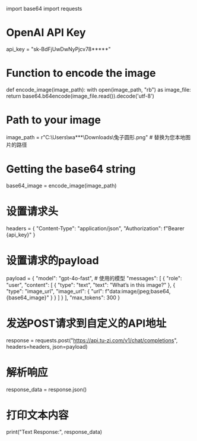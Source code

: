 import base64
import requests

# OpenAI API Key
api_key = "sk-BdFjUwDwNyPjcv78*****"

# Function to encode the image
def encode_image(image_path):
    with open(image_path, "rb") as image_file:
        return base64.b64encode(image_file.read()).decode('utf-8')

# Path to your image
image_path = r"C:\Users\wa***\Downloads\兔子圆形.png"  # 替换为您本地图片的路径

# Getting the base64 string
base64_image = encode_image(image_path)

# 设置请求头
headers = {
    "Content-Type": "application/json",
    "Authorization": f"Bearer {api_key}"
}

# 设置请求的payload
payload = {
    "model": "gpt-4o-fast",  # 使用的模型
    "messages": [
        {
            "role": "user",
            "content": [
                {
                    "type": "text",
                    "text": "What’s in this image?"
                },
                {
                    "type": "image_url",
                    "image_url": {
                        "url": f"data:image/jpeg;base64,{base64_image}"
                    }
                }
            ]
        }
    ],
    "max_tokens": 300
}

# 发送POST请求到自定义的API地址
response = requests.post("https://api.tu-zi.com/v1/chat/completions", headers=headers, json=payload)

# 解析响应
response_data = response.json()

# 打印文本内容
print("Text Response:", response_data)